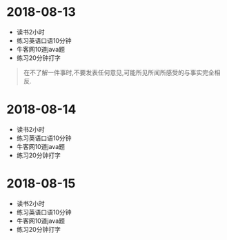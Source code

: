 # 2018-08-13
* 读书2小时
* 练习英语口语10分钟
* 牛客网10道java题
* 练习20分钟打字
>在不了解一件事时,不要发表任何意见,可能所见所闻所感受的与事实完全相反.

# 2018-08-14
* 读书2小时
* 练习英语口语10分钟
* 牛客网10道java题
* 练习20分钟打字

# 2018-08-15
* 读书2小时
* 练习英语口语10分钟
* 牛客网10道java题
* 练习20分钟打字
